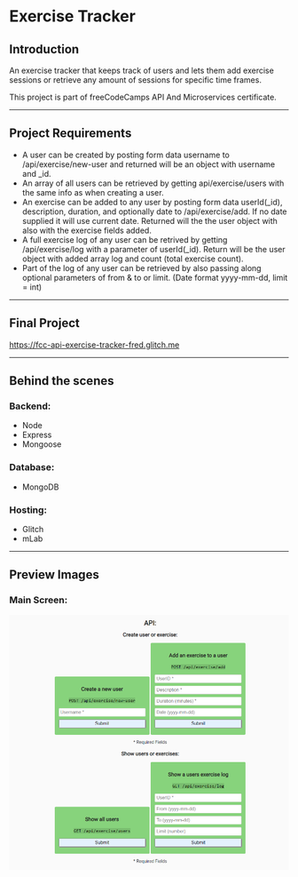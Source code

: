 # Exercise Tracker

## Introduction
An exercise tracker that keeps track of users and lets them add exercise sessions or retrieve any amount of sessions for specific time frames.

This project is part of freeCodeCamps API And Microservices certificate.

***

## Project Requirements
* A user can be created by posting form data username to /api/exercise/new-user and returned will be an object with username and _id.
* An array of all users can be retrieved by getting api/exercise/users with the same info as when creating a user.
* An exercise can be added to any user by posting form data userId(_id), description, duration, and optionally date to /api/exercise/add. If no date supplied it will use current date. Returned will the the user object with also with the exercise fields added.
* A full exercise log of any user can be retrived by getting /api/exercise/log with a parameter of userId(_id). Return will be the user object with added array log and count (total exercise count).
* Part of the log of any user can be retrieved by also passing along optional parameters of from & to or limit. (Date format yyyy-mm-dd, limit = int)

***

## Final Project
https://fcc-api-exercise-tracker-fred.glitch.me

***

## Behind the scenes
### Backend:
* Node
* Express
* Mongoose

### Database:
* MongoDB

### Hosting:
* Glitch
* mLab

***

## Preview Images
### Main Screen:
![Exercise Tracker](readme_images/exercise-tracker.png)
